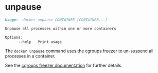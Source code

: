 <!--[metadata]>
+++
title = "unpause"
description = "The unpause command description and usage"
keywords = ["cgroups, suspend, container"]
[menu.main]
parent = "smn_cli"
+++
<![end-metadata]-->

# unpause

```markdown
Usage:  docker unpause CONTAINER [CONTAINER...]

Unpause all processes within one or more containers

Options:
      --help   Print usage
```

The `docker unpause` command uses the cgroups freezer to un-suspend all
processes in a container.

See the
[cgroups freezer documentation](https://www.kernel.org/doc/Documentation/cgroup-v1/freezer-subsystem.txt)
for further details.
